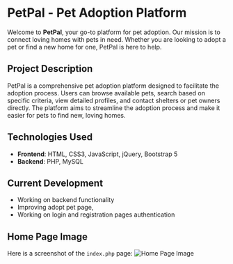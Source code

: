 # PetPal - Pet Adoption Platform

Welcome to **PetPal**, your go-to platform for pet adoption. Our mission is to connect loving homes with pets in need. Whether you are looking to adopt a pet or find a new home for one, PetPal is here to help.

## Project Description
PetPal is a comprehensive pet adoption platform designed to facilitate the adoption process. Users can browse available pets, search based on specific criteria, view detailed profiles, and contact shelters or pet owners directly. The platform aims to streamline the adoption process and make it easier for pets to find new, loving homes.

## Technologies Used
- **Frontend**: HTML, CSS3, JavaScript, jQuery, Bootstrap 5
- **Backend**: PHP, MySQL

## Current Development
- Working on backend functionality
- Improving adopt pet page,
- Working on login and registration pages authentication

## Home Page Image
Here is a screenshot of the `index.php` page:
![Home Page Image](assets/images/index.jpg)

